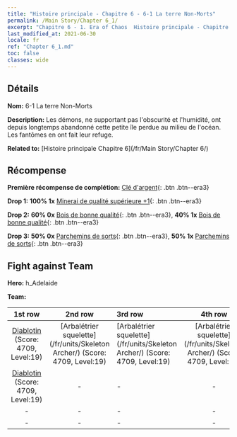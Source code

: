 ```yaml
---
title: "Histoire principale - Chapitre 6 - 6-1 La terre Non-Morts"
permalink: /Main Story/Chapter 6_1/
excerpt: "Chapitre 6 - 1. Era of Chaos  Histoire principale - Chapitre 6_1. 6-1 La terre Non-Morts"
last_modified_at: 2021-06-30
locale: fr
ref: "Chapter 6_1.md"
toc: false
classes: wide
---
```


## Détails

 **Nom:** 6-1 La terre Non-Morts

 **Description:** Les démons, ne supportant pas l'obscurité et l'humidité, ont depuis longtemps abandonné cette petite île perdue au milieu de l'océan. Les fantômes en ont fait leur refuge.

 **Related to:** [Histoire principale Chapitre 6](/fr/Main Story/Chapter 6/)

## Récompense

 **Première récompense de complétion:** [Clé d'argent](/ItemsFR/con_693/){: .btn .btn--era3}

 **Drop 1:** **100% 1x** [Minerai de qualité supérieure +1](/ItemsFR/mat_19/){: .btn .btn--era3}

 **Drop 2:** **60% 0x** [Bois de bonne qualité](/ItemsFR/mat_13/){: .btn .btn--era3}, **40% 1x** [Bois de bonne qualité](/ItemsFR/mat_13/){: .btn .btn--era3}

 **Drop 3:** **50% 0x** [Parchemins de sorts](/ItemsFR/con_694/){: .btn .btn--era3}, **50% 1x** [Parchemins de sorts](/ItemsFR/con_694/){: .btn .btn--era3}


## Fight against Team
 **Hero:** h_Adelaide

 **Team:**


  | 1st row | 2nd row | 3rd row | 4th row |
  |:----:|:----:|:----|:----:|
  | [Diablotin](/fr/units/Imp/) (Score: 4709, Level:19)  | [Arbalétrier squelette](/fr/units/Skeleton Archer/) (Score: 4709, Level:19)  | [Arbalétrier squelette](/fr/units/Skeleton Archer/) (Score: 4709, Level:19)  | [Arbalétrier squelette](/fr/units/Skeleton Archer/) (Score: 4709, Level:19)  |
  | [Diablotin](/fr/units/Imp/) (Score: 4709, Level:19)  | - | - | - |
  | - | - | - | - |
  | - | - | - | - |


